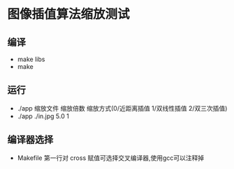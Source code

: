# 图像插值算法缩放测试

## 编译
* make libs
* make

## 运行
* ./app 缩放文件 缩放倍数 缩放方式(0/近距离插值 1/双线性插值 2/双三次插值)
* ./app ./in.jpg 5.0 1

## 编译器选择
* Makefile 第一行对 cross 赋值可选择交叉编译器,使用gcc可以注释掉
